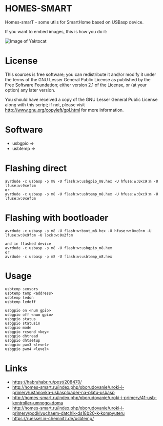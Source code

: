 HOMES-SMART
===========

Homes-smarT - some utils for SmartHome based on USBasp device.

If you want to embed images, this is how you do it:

![Image of Yaktocat](https://octodex.github.com/images/yaktocat.png)


License
=======

This sources is free software; you can redistribute it and/or modify it under the terms of
the GNU Lesser General Public License as published by the Free Software Foundation;
either version 2.1 of the License, or (at your option) any later version.

You should have received a copy of the GNU Lesser General Public License along with this
script; if not, please visit http://www.gnu.org/copyleft/gpl.html for more information.


Software
========

* usbgpio =>
* usbtemp =>




Flashing direct
===============
	
	avrdude -c usbasp -p m8 -U flash:w:usbgpio_m8.hex -U hfuse:w:0xc9:m -U lfuse:w:0xef:m
	or
	avrdude -c usbasp -p m8 -U flash:w:usbtemp_m8.hex -U hfuse:w:0xc9:m -U lfuse:w:0xef:m


Flashing with bootloader
========================
	
	avrdude -c usbasp -p m8 -U flash:w:boot_m8.hex -U hfuse:w:0xc0:m -U lfuse:w:0x9f:m -U lock:w:0x2f:m
	
	and in flashed device
	avrdude -c usbasp -p m8 -U flash:w:usbgpio_m8.hex
	or
	avrdude -c usbasp -p m8 -U flash:w:usbtemp_m8.hex


Usage
=====
	
	usbtemp sensors
	usbtemp temp <address>
	usbtemp ledon
	usbtemp ledoff
	
	usbgpio on <num gpio>
	usbgpio off <num gpio>
	usbgpio status
	usbgpio statusin
	usbgpio mode
	usbgpio rcsend <key>
	usbgpio dhtread
	usbgpio dhtsetup
	usbgpio pwm3 <level>
	usbgpio pwm4 <level>


Links
=====

* https://habrahabr.ru/post/208470/
* http://homes-smart.ru/index.php/oborudovanie/uroki-i-primery/ustanovka-usbasploader-na-platu-usbasp
* http://homes-smart.ru/index.php/oborudovanie/uroki-i-primery/41-usb-kontroller-umnogo-doma
* http://homes-smart.ru/index.php/oborudovanie/uroki-i-primery/podklyuchaem-datchik-ds18b20-k-kompyuteru
* https://ruessel.in-chemnitz.de/usbtemp/

